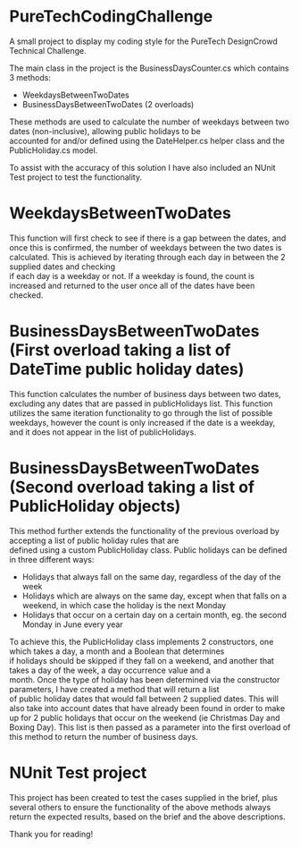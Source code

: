 # PureTechCodingChallenge 
A small project to display my coding style for the PureTech DesignCrowd Technical Challenge. 
  
The main class in the project is the BusinessDaysCounter.cs which contains 3 methods: 
- WeekdaysBetweenTwoDates 
- BusinessDaysBetweenTwoDates (2 overloads) 
  
These methods are used to calculate the number of weekdays between two dates (non-inclusive), allowing public holidays to be  
accounted for and/or defined using the DateHelper.cs helper class and the PublicHoliday.cs model. 
  
To assist with the accuracy of this solution I have also included an NUnit Test project to test the functionality. 
  
  
# WeekdaysBetweenTwoDates 
This function will first check to see if there is a gap between the dates, and once this is confirmed, the number of weekdays 
between the two dates is calculated. This is achieved by iterating through each day in between the 2 supplied dates and checking  
if each day is a weekday or not. If a weekday is found, the count is increased and returned to the user once all of the dates 
have been checked. 
  
  
# BusinessDaysBetweenTwoDates (First overload taking a list of DateTime public holiday dates) 
This function calculates the number of business days between two dates, excluding any dates that are passed in publicHolidays 
list. This function utilizes the same iteration functionality to go through the list of possible weekdays, however the count is 
only increased if the date is a weekday, and it does not appear in the list of publicHolidays. 
  
  
# BusinessDaysBetweenTwoDates (Second overload taking a list of PublicHoliday objects) 
This method further extends the functionality of the previous overload by accepting a list of public holiday rules that are  
defined using a custom PublicHoliday class. Public holidays can be defined in three different ways: 
- Holidays that always fall on the same day, regardless of the day of the week 
- Holidays which are always on the same day, except when that falls on a weekend, in which case the holiday is the next Monday 
- Holidays that occur on a certain day on a certain month, eg. the second Monday in June every year 
  
To achieve this, the PublicHoliday class implements 2 constructors, one which takes a day, a month and a Boolean that determines  
if holidays should be skipped if they fall on a weekend, and another that takes a day of the week, a day occurrence value and a  
month. Once the type of holiday has been determined via the constructor parameters, I have created a method that will return a list  
of public holiday dates that would fall between 2 supplied dates. This will also take into account dates that have already been found
in order to make up for 2 public holidays that occur on the weekend (ie Christmas Day and Boxing Day). This list is then passed as 
a parameter into the first overload of this method to return the number of business days.  
  
  
# NUnit Test project 
This project has been created to test the cases supplied in the brief, plus several others to ensure the functionality of the above 
methods always return the expected results, based on the brief and the above descriptions. 


Thank you for reading! 
